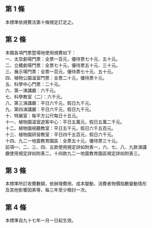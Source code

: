第 1 條
-------
本標準依規費法第十條規定訂定之。

第 2 條
-------
本館各項門票暨場地使用規費如下：  
一、太空劇場門票：全票一百元，優待票七十元、五十元。  
二、立體劇場門票：全票七十元，優待票五十元、三十元。  
三、展示場門票：全票一百元，優待票七十元、五十元。  
四、植物公園溫室門票：全票二十元，優待票十元。  
五、科學中心門票：二十元。  
六、第一演講廳：六千元。  
七、科學教室（二）：六千元。  
八、第三演講廳：平日六千元，假日九千元。  
九、第四演講廳：平日六千元，假日九千元。  
十、特展室：每平方公尺每日十五元。  
十一、植物園溫室遊客中心：平日五萬元，假日五萬二千元。  
十二、植物園視聽教室：平日五千元，假日六千五百元。  
十三、植物園研習教室：平日四千五百元，假日六千元。  
十四、九二一地震教育園區：全票五十元，優待票三十元。  
前項一、二、三、四、五款使用規定詳如附表一，六、七、八、九款演講  
廳使用規定詳如附表二，十四款九二一地震教育園區規定詳如附表三。

第 3 條
-------
本標準所訂收費數額，依辦理費用、成本變動、消費者物價指數變動情形  
及其他影響因素等，每三年至少檢討一次。

第 4 條
-------
本標準自九十七年一月一日起生效。

